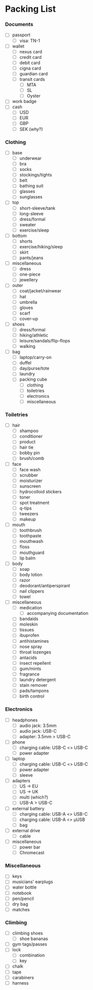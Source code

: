# Packing List

### Documents
- [ ] passport
	- [ ] visa: TN-1
- [ ] wallet
	- [ ] nexus card
	- [ ] credit card
	- [ ] debit card
	- [ ] cigna card
	- [ ] guardian card
	- [ ] transit cards
		- [ ] MTA
		- [ ] SL
		- [ ] Oyster
- [ ] work badge
- [ ] cash
	- [ ] USD
	- [ ] EUR
	- [ ] GBP
	- [ ] SEK (_why_?)

### Clothing
- [ ] base
	- [ ] underwear
	- [ ] bra
	- [ ] socks
	- [ ] stockings/tights
	- [ ] belt
	- [ ] bathing suit
	- [ ] glasses
	- [ ] sunglasses
- [ ] top
	- [ ] short-sleeve/tank
	- [ ] long-sleeve
	- [ ] dress/formal
	- [ ] sweater
	- [ ] exercise/sleep
- [ ] bottom
	- [ ] shorts
	- [ ] exercise/hiking/sleep
	- [ ] skirt
	- [ ] pants/jeans
- [ ] miscellaneous
	- [ ] dress
	- [ ] one-piece
	- [ ] jewellery
- [ ] outer
	- [ ] coat/jacket/rainwear
	- [ ] hat
	- [ ] umbrella
	- [ ] gloves
	- [ ] scarf
	- [ ] cover-up
- [ ] shoes
	- [ ] dress/formal
	- [ ] hiking/athletic
	- [ ] leisure/sandals/flip-flops
	- [ ] walking
- [ ] bag
	- [ ] laptop/carry-on
	- [ ] duffel
	- [ ] day/purse/tote
	- [ ] laundry
	- [ ] packing cube
		- [ ] clothing
		- [ ] toiletries
		- [ ] electronics
		- [ ] miscellaneous

### Toiletries
- [ ] hair
	- [ ] shampoo
	- [ ] conditioner
	- [ ] product
	- [ ] hair tie
	- [ ] bobby pin
	- [ ] brush/comb
- [ ] face
	- [ ] face wash
	- [ ] scrubber
	- [ ] moisturizer
	- [ ] sunscreen
	- [ ] hydrocolloid stickers
	- [ ] toner
	- [ ] spot treatment
	- [ ] q-tips
	- [ ] tweezers
	- [ ] makeup
- [ ] mouth
	- [ ] toothbrush
	- [ ] toothpaste
	- [ ] mouthwash
	- [ ] floss
	- [ ] mouthguard
	- [ ] lip balm
- [ ] body
	- [ ] soap
	- [ ] body lotion
	- [ ] razor
	- [ ] deodorant/antiperspirant
	- [ ] nail clippers
	- [ ] towel
- [ ] miscellaneous
	- [ ] medication
		- [ ] accompanying documentation
	- [ ] bandaids
	- [ ] moleskin
	- [ ] tissues
	- [ ] ibuprofen
	- [ ] antihistamines
	- [ ] nose spray
	- [ ] throat lozenges
	- [ ] antacids
	- [ ] insect repellent
	- [ ] gum/mints
	- [ ] fragrance
	- [ ] laundry detergent
	- [ ] stain remover
	- [ ] pads/tampons
	- [ ] birth control

### Electronics
- [ ] headphones
	- [ ] audio jack: 3.5mm
	- [ ] audio jack: USB-C
	- [ ] adapter: 3.5mm > USB-C
- [ ] phone
	- [ ] charging cable: USB-C <> USB-C
	- [ ] power adapter
- [ ] laptop
	- [ ] charging cable: USB-C <> USB-C
	- [ ] power adapter
	- [ ] sleeve
- [ ] adapters
	- [ ] US -> EU
	- [ ] US -> UK
	- [ ] multi (which?)
	- [ ] USB-A > USB-C
- [ ] external battery
	- [ ] charging cable: USB-A <> USB-C
	- [ ] charging cable: USB-A <> µUSB
	- [ ] bag
- [ ] external drive
	- [ ] cable
- [ ] miscellaneous
	- [ ] power bar
	- [ ] Chromecast

### Miscellaneous
- [ ] keys
- [ ] musicians' earplugs
- [ ] water bottle
- [ ] notebook
- [ ] pen/pencil
- [ ] dry bag
- [ ] matches

### Climbing
- [ ] climbing shoes
	- [ ] shoe bananas
- [ ] gym tags/passes
- [ ] lock
	- [ ] combination
	- [ ] key
- [ ] chalk
- [ ] tape
- [ ] carabiners
- [ ] harness
